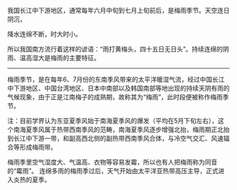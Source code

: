 我国长江中下游地区，通常每年六月中旬到七月上旬前后，是梅雨季节。天空连日阴沉，

降水连绵不断，时大时小。


所以我国南方流行着这样的谚语：“雨打黄梅头，四十五日无日头”。持续连绵的阴雨、温高湿大是梅雨的主要特征。


<hr>


梅雨季节，是在每年6、7月份的东南季风带来的太平洋暖湿气流，经过中国长江中下游地区、中国台湾地区、日本中南部以及韩国南部等地出现的持续天阴有雨的气候现象，由于正是江南梅子的成熟期，故称其为“梅雨”，此时段便被称作梅雨季节。

注：目前学界认为东亚夏季风始于南海夏季风的爆发（平均在5月下旬左右），这个南海夏季风属于热带西南季风的范畴，南海夏季风逐步增强北抬，梅雨期正北抬到长江中下游一带，和副高西北侧的副热带西南季风合体，与冷空气交汇、风速辐合等形成梅雨带。


梅雨季里空气湿度大、气温高、衣物等容易发霉，所以也有人把梅雨称为同音的“霉雨”。 连绵多雨的梅雨季过后，天气开始由太平洋亚热带高压主导，正式进入炎热的夏季。